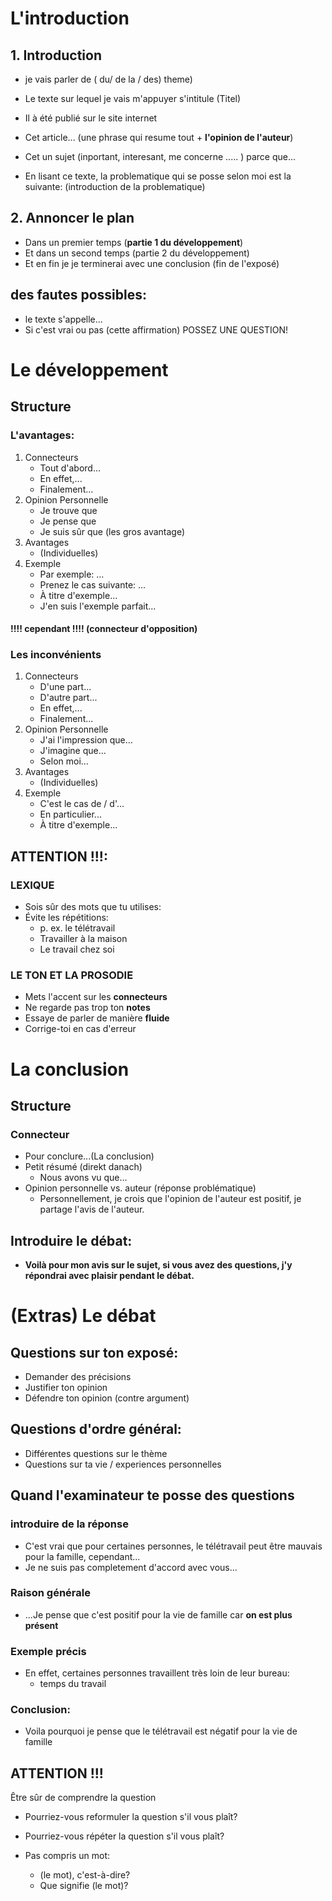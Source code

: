 
# L'introduction
## 1. Introduction
- je vais parler de ( du/ de la / des) theme)

- Le texte sur lequel je vais m'appuyer s'intitule (Titel)
- Il  à été publié sur le site internet
- Cet article... (une phrase qui resume tout + **l'opinion de l'auteur**)
- Cet un sujet (inportant, interesant, me concerne ..... ) parce que...
- En lisant ce texte, la problematique qui se posse selon moi est la suivante: (introduction de la problematique)

## 2. Annoncer le plan 

- Dans un premier temps (**partie 1 du développement**)
- Et dans un second temps (partie 2 du développement)
- Et en fin je je terminerai avec une conclusion (fin de l'exposé)

## des fautes possibles:
- le texte s'appelle...
- Si c'est vrai ou pas (cette affirmation) POSSEZ UNE QUESTION!

# Le développement
## Structure
### L'avantages:
1. Connecteurs 
	- Tout d'abord...
	- En effet,...
	- Finalement...
2. Opinion Personnelle
	- Je trouve que
	- Je pense que
	- Je suis sûr que (les gros avantage)
3. Avantages 
	- (Individuelles)
4. Exemple
	- Par exemple: ...
	- Prenez le cas suivante: ...
	- À titre d'exemple...
	- J'en suis l'exemple parfait...
#### !!!! cependant !!!! (connecteur d'opposition)
### Les inconvénients

1. Connecteurs 
	- D'une part...
	- D'autre part...
	- En effet,...
	- Finalement...
2. Opinion Personnelle
	- J'ai l'impression que...
	- J'imagine que...
	- Selon moi...
3. Avantages 
	- (Individuelles)
4. Exemple
	- C'est le cas de / d'...
	- En particulier...
	- À titre d'exemple...
## ATTENTION !!!:

### LEXIQUE
- Sois sûr des mots que tu utilises:
- Évite les répétitions:
	- p. ex. le télétravail
	- Travailler à la maison
	- Le travail chez soi

### LE TON ET LA PROSODIE
- Mets l'accent sur les **connecteurs**
- Ne regarde pas trop ton **notes**
- Essaye de parler de manière **fluide**
- Corrige-toi en cas d'erreur

# La conclusion
## Structure 
###  Connecteur
- Pour conclure...(La conclusion)
- Petit résumé (direkt danach)
	- Nous avons vu que...
- Opinion personnelle vs. auteur (réponse problématique)
	- Personnellement, je crois que l'opinion de l'auteur est positif, je partage l'avis de l'auteur.
## Introduire le débat:
- **Voilà pour mon avis sur le sujet, si vous avez des questions, j'y répondrai avec plaisir pendant le débat.**


# (Extras) Le débat

## Questions sur ton exposé:
- Demander des précisions
- Justifier ton opinion
- Défendre ton opinion (contre argument)

## Questions d'ordre général:
- Différentes questions sur le thème
- Questions sur ta vie / experiences personnelles 

## Quand l'examinateur te posse des questions

### introduire de la réponse
- C'est vrai que pour certaines personnes, le télétravail peut être mauvais pour la famille, cependant...
- Je ne suis pas completement d'accord avec vous...
### Raison générale
- ...Je pense que c'est positif pour la vie de famille car **on est plus présent**
### Exemple précis
- En effet, certaines personnes travaillent très loin de leur bureau:
	- temps du travail 

### Conclusion:
- Voila pourquoi je pense que le télétravail est négatif pour la vie de famille

## ATTENTION  !!!

Être sûr de comprendre la question
- Pourriez-vous reformuler la question s'il vous plaît?
- Pourriez-vous répéter la question s'il vous plaît?

- Pas compris un mot:
	- (le mot), c'est-à-dire?
	- Que signifie (le mot)?